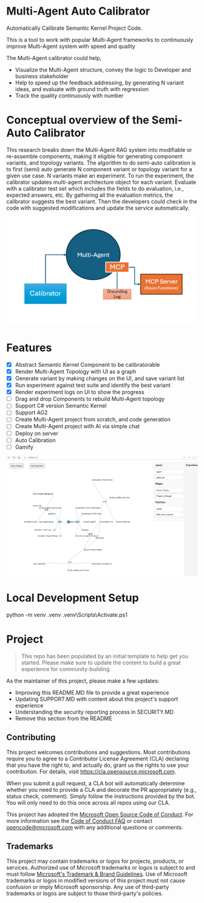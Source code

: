 # Multi-Agent Auto Calibrator
Automatically Calibrate Semantic Kernel Project Code. 

This is a tool to work with popular Multi-Agent frameworks  to continuously improve Multi-Agent system with speed and quality

The Multi-Agent calibrator could help,
- Visualize the Multi-Agent structure, convey the logic to Developer and business stakeholder
- Help to speed up the feedback addressing, by generating N variant ideas, and evaluate with ground truth with regression
- Track the quality continuously with number

# Conceptual overview of the Semi-Auto Calibrator
This research breaks down the Multi-Agent RAG system into modifiable or re-assemble components, making it eligible for generating component variants, and topology variants. The algorithm to do semi-auto calibration is to first (semi) auto generate N component variant or topology variant for a given use case. N variants make an experiment. To run the experiment, the calibrator updates multi-agent architecture object for each variant. Evaluate with a calibrator test set which includes the fields to do evaluation, i.e., expected answers, etc. By gathering all the evaluation metrics, the calibrator suggests the best variant. Then the developers could check in the code with suggested modifications and update the service automatically.

![simplified-multi-agent-with-calibrator](./res/simplified-multi-agent-with-calibrator.png)

# Features

- [x] Abstract Semantic Kernel Component to be calibratorable
- [x] Render Multi-Agent Topology with UI as a graph
- [x] Generate variant by making changes on the UI, and save variant list
- [x] Run experiment against test suite and identify the best variant
- [x] Render experiment logs on UI to show the progress
- [ ] Drag and drop Components to rebuild Multi-Agent topology
- [ ] Support C# version Semantic Kernel
- [ ] Support AG2
- [ ] Create Multi-Agent project from scratch, and code generation
- [ ] Create Multi-Agent project with AI via simple chat
- [ ] Deploy on server
- [ ] Auto Calibration
- [ ] Gamify

![UI](res/calibrator_ui.png)

# Local Development Setup 

python -m venv .venv
.venv\Scripts\Activate.ps1

# Project

> This repo has been populated by an initial template to help get you started. Please
> make sure to update the content to build a great experience for community-building.

As the maintainer of this project, please make a few updates:

- Improving this README.MD file to provide a great experience
- Updating SUPPORT.MD with content about this project's support experience
- Understanding the security reporting process in SECURITY.MD
- Remove this section from the README

## Contributing

This project welcomes contributions and suggestions.  Most contributions require you to agree to a
Contributor License Agreement (CLA) declaring that you have the right to, and actually do, grant us
the rights to use your contribution. For details, visit https://cla.opensource.microsoft.com.

When you submit a pull request, a CLA bot will automatically determine whether you need to provide
a CLA and decorate the PR appropriately (e.g., status check, comment). Simply follow the instructions
provided by the bot. You will only need to do this once across all repos using our CLA.

This project has adopted the [Microsoft Open Source Code of Conduct](https://opensource.microsoft.com/codeofconduct/).
For more information see the [Code of Conduct FAQ](https://opensource.microsoft.com/codeofconduct/faq/) or
contact [opencode@microsoft.com](mailto:opencode@microsoft.com) with any additional questions or comments.

## Trademarks

This project may contain trademarks or logos for projects, products, or services. Authorized use of Microsoft 
trademarks or logos is subject to and must follow 
[Microsoft's Trademark & Brand Guidelines](https://www.microsoft.com/en-us/legal/intellectualproperty/trademarks/usage/general).
Use of Microsoft trademarks or logos in modified versions of this project must not cause confusion or imply Microsoft sponsorship.
Any use of third-party trademarks or logos are subject to those third-party's policies.
